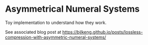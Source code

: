 # Asymmetrical Numeral Systems

Toy implementation to understand how they work.

See associated blog post at https://bjlkeng.github.io/posts/lossless-compression-with-asymmetric-numeral-systems/

